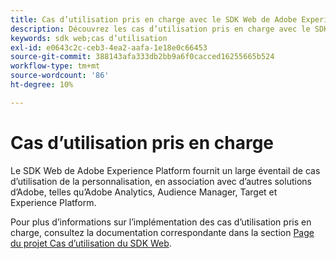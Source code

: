 ```yaml
---
title: Cas d’utilisation pris en charge avec le SDK Web de Adobe Experience Platform
description: Découvrez les cas d’utilisation pris en charge avec le SDK Web de Adobe Experience Platform.
keywords: sdk web;cas d’utilisation
exl-id: e0643c2c-ceb3-4ea2-aafa-1e18e0c66453
source-git-commit: 388143afa333db2bb9a6f0cacced16255665b524
workflow-type: tm+mt
source-wordcount: '86'
ht-degree: 10%

---
```


# Cas d’utilisation pris en charge

Le SDK Web de Adobe Experience Platform fournit un large éventail de cas d’utilisation de la personnalisation, en association avec d’autres solutions d’Adobe, telles qu’Adobe Analytics, Audience Manager, Target et Experience Platform.

Pour plus d’informations sur l’implémentation des cas d’utilisation pris en charge, consultez la documentation correspondante dans la section [Page du projet Cas d’utilisation du SDK Web](https://github.com/orgs/adobe/projects/18/views/1).
